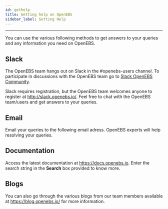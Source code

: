 ```yaml
---
id: gethelp
title: Getting help on OpenEBS
sidebar_label: Getting Help
---
```

------

You can use the various following methods to get answers to your queries and any information you need on OpenEBS.

## Slack

The OpenEBS team hangs out on Slack in the #openebs-users channel. To participate in discussions with the OpenEBS team go to [Slack OpenEBS Community](https://openebs-community.slack.com/messages/C3NPGQ6G3/).

Slack requires registration, but the OpenEBS team welcomes anyone to register at <http://slack.openebs.io/>. Feel free to chat with the OpenEBS team/users and get answers to your queries. 

## Email

  Email your queries to the following email adress. OpenEBS experts will help resolving your queries.
<support at openebs dot io>

## Documentation

  Access the latest documentation at https://docs.openebs.io. Enter the search string in the **Search** box provided to know more.

## Blogs

  You can also go through the various blogs from our team members available at https://blog.openebs.io/ for more information.





<!-- Hotjar Tracking Code for https://docs.openebs.io -->
<script>
   (function(h,o,t,j,a,r){
       h.hj=h.hj||function(){(h.hj.q=h.hj.q||[]).push(arguments)};
       h._hjSettings={hjid:785693,hjsv:6};
       a=o.getElementsByTagName('head')[0];
       r=o.createElement('script');r.async=1;
       r.src=t+h._hjSettings.hjid+j+h._hjSettings.hjsv;
       a.appendChild(r);
   })(window,document,'https://static.hotjar.com/c/hotjar-','.js?sv=');
</script>

